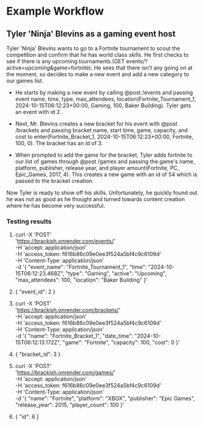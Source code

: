 # Example Workflow

## Tyler 'Ninja' Blevins as a gaming event host

Tyler 'Ninja' Blevins wants to go to a Fortnite tournament to scout the competition and confirm that he has world class skills. He first checks to see if there is any upcoming tournaments.(GET events/?active=upcoming&game=fortnite). He sees that there isn't any going on at the moment, so decides to make a new event and add a new category to our games list.

- He starts by making a new event by calling @post /events and passing event name, time, type, max_attendees, location(Fortnite_Tournament_1, 2024-10-15T06:12:23+00:00, Gaming, 100, Baker Building). Tyler gets an event with id 2.

- Next, Mr. Blevins creates a new bracket for his event with @post /brackets and passing bracket name, start time, game, capacity, and cost to enter(Fortnite_Bracket_1, 2024-10-15T06:12:23+00:00, Fortnite, 100, 0). The bracket has an id of 3.

- When prompted to add the game for the bracket, Tyler adds fortnite to our list of games through @post /games and passing the game's name, platform, publisher, release year, and player amount(Fortnite, PC, Epic_Games, 2017, 4). This creates a new game with an id of 54 which is passed to the bracket creation.

Now Tyler is ready to show off his skills. Unfortunately, he quickly found out he was not as good as he thought and turned towards content creation where he has become very successful.

### Testing results

1. curl -X 'POST' \
    'https://brackish.onrender.com/events/' \
    -H 'accept: application/json' \
    -H 'access_token: f616b86c09e0ee3f524a5bf4c9c6109d' \
    -H 'Content-Type: application/json' \
    -d '{
   "event_name": "Fortnite_Tournament_1",
   "time": "2024-10-15T06:12:23.468Z",
   "type": "Gaming",
   "active": "Upcoming",
   "max_attendees": 100,
   "location": "Baker Building"
   }'
2. {
   "event_id": 2
   }

3. curl -X 'POST' \
    'https://brackish.onrender.com/brackets/' \
    -H 'accept: application/json' \
    -H 'access_token: f616b86c09e0ee3f524a5bf4c9c6109d' \
    -H 'Content-Type: application/json' \
    -d '{
   "name": "Fortnite_Bracket_1",
   "date_time": "2024-10-15T06:12:13.172Z",
   "game": "Fortnite",
   "capacity": 100,
   "cost": 0
   }'
4. {
   "bracket_id": 3
   }

5. curl -X 'POST' \
    'https://brackish.onrender.com/games/' \
    -H 'accept: application/json' \
    -H 'access_token: f616b86c09e0ee3f524a5bf4c9c6109d' \
    -H 'Content-Type: application/json' \
    -d '{
   "name": "Fortnite",
   "platform": "XBOX",
   "publisher": "Epic Games",
   "release_year": 2015,
   "player_count": 100
   }'
6. {
   "id": 6
   }
